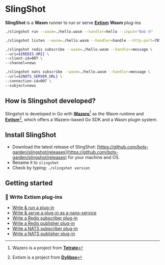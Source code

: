 # SlingShot

**SlingShot** is a **Wasm** runner to run or serve **[Extism](https://extism.org/)** **Wasm** plug-ins

```bash title="Run a wasm plug-in"
./slingshot run --wasm=./hello.wasm --handler=hello --input="Bob 🤓"
```

```bash title="Serve a wasm plug-in as a function"
./slingshot listen --wasm=./hello.wasm --handler=handle --http-port=7070
```

```bash title="Trigger a wasm plug-in with Redis messages"
./slingshot redis subscribe --wasm=./hello.wasm --handler=message \
--uri=${REDIS_URI} \
--client-id=007 \
--channel=news
```

```bash title="Trigger a wasm plug-in with NATS messages"
./slingshot nats subscribe --wasm=./hello.wasm --handler=message \
--url=${NATS_SERVER_URL} \
--connection-id=007 \
--subject=news
```

## How is Slingshot developed?

Slingshot is developed in Go with **[Wazero](https://wazero.io/)**[^1] as the Wasm runtime and **[Extism](https://extism.org/)**[^2], which offers a Wazero-based Go SDK and a Wasm plugin system.

[^1]: Wazero is a project from **[Tetrate](https://tetrate.io/)**
[^2]: Extism is a project from **[Dylibso](https://dylibso.com/)**

## Install SlingShot

- Download the latest release of SlingShot: [https://github.com/bots-garden/slingshot/releases](https://github.com/bots-garden/slingshot/releases) for your machine and OS.
- Rename it to `slingshot`
- Check by typing: `./slingshot version`

## Getting started
### 🚀 Write Extism plug-ins

- [Write & run a plug-in](write-plug-in.md)
- [Write & serve a plug-in as a nano-service](write-service.md)
- [Write a Redis subscriber plug-in](write-redis-subscriber.md)
- [Write a Redis publisher plug-in](write-redis-publisher.md)
- [Write a NATS subscriber plug-in](write-nats-subscriber.md)
- [Write a NATS publisher plug-in](write-nats-publisher.md)
